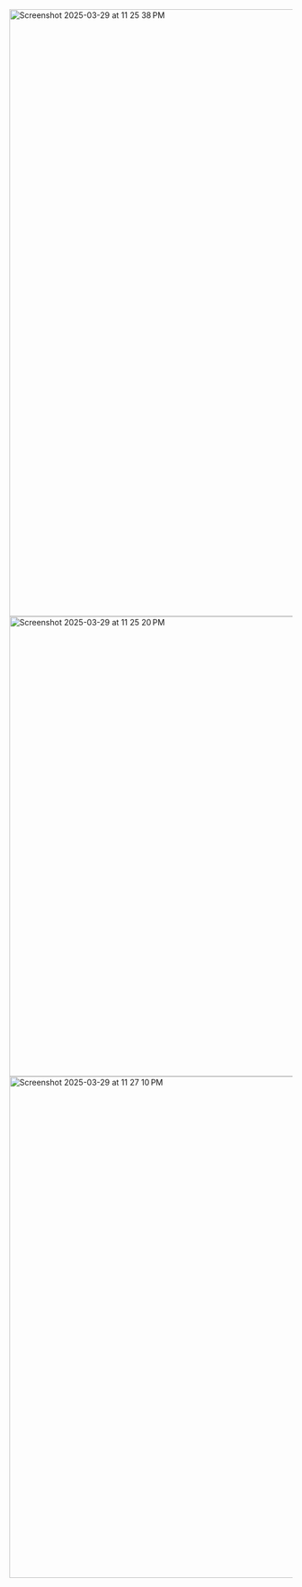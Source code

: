 

<img width="1081" alt="Screenshot 2025-03-29 at 11 25 38 PM" src="https://github.com/user-attachments/assets/6d1ec990-281d-44da-bd28-492c30503324" />
<img width="819" alt="Screenshot 2025-03-29 at 11 25 20 PM" src="https://github.com/user-attachments/assets/f70fea4e-2653-46ea-a032-d29be40a00d6" />




<img width="893" alt="Screenshot 2025-03-29 at 11 27 10 PM" src="https://github.com/user-attachments/assets/e548d425-e3aa-4449-945d-c553a9a64338" />
